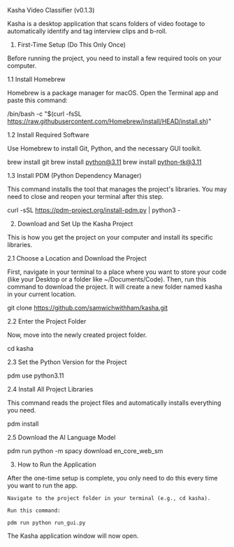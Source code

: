 Kasha Video Classifier (v0.1.3)

Kasha is a desktop application that scans folders of video footage to automatically identify and tag interview clips and b-roll.

1. First-Time Setup (Do This Only Once)

Before running the project, you need to install a few required tools on your computer.

1.1 Install Homebrew

Homebrew is a package manager for macOS. Open the Terminal app and paste this command:

/bin/bash -c "$(curl -fsSL https://raw.githubusercontent.com/Homebrew/install/HEAD/install.sh)"

1.2 Install Required Software

Use Homebrew to install Git, Python, and the necessary GUI toolkit.

brew install git
brew install python@3.11
brew install python-tk@3.11

1.3 Install PDM (Python Dependency Manager)

This command installs the tool that manages the project's libraries. You may need to close and reopen your terminal after this step.

curl -sSL https://pdm-project.org/install-pdm.py | python3 -

2. Download and Set Up the Kasha Project

This is how you get the project on your computer and install its specific libraries.

2.1 Choose a Location and Download the Project

First, navigate in your terminal to a place where you want to store your code (like your Desktop or a folder like ~/Documents/Code). Then, run this command to download the project. It will create a new folder named kasha in your current location.

git clone https://github.com/samwichwithham/kasha.git

2.2 Enter the Project Folder

Now, move into the newly created project folder.

cd kasha

2.3 Set the Python Version for the Project

pdm use python3.11

2.4 Install All Project Libraries

This command reads the project files and automatically installs everything you need.

pdm install

2.5 Download the AI Language Model

pdm run python -m spacy download en_core_web_sm

3. How to Run the Application

After the one-time setup is complete, you only need to do this every time you want to run the app.

    Navigate to the project folder in your terminal (e.g., cd kasha).

    Run this command:

    pdm run python run_gui.py

The Kasha application window will now open.
